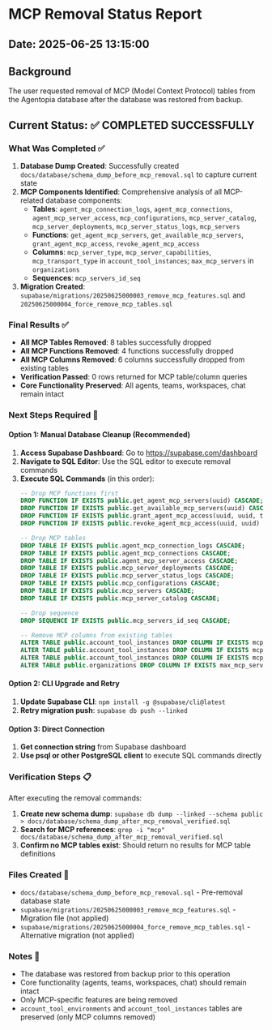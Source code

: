 # MCP Removal Status Report

## Date: 2025-06-25 13:15:00

## Background
The user requested removal of MCP (Model Context Protocol) tables from the Agentopia database after the database was restored from backup.

## Current Status: ✅ COMPLETED SUCCESSFULLY

### What Was Completed ✅
1. **Database Dump Created**: Successfully created `docs/database/schema_dump_before_mcp_removal.sql` to capture current state
2. **MCP Components Identified**: Comprehensive analysis of all MCP-related database components:
   - **Tables**: `agent_mcp_connection_logs`, `agent_mcp_connections`, `agent_mcp_server_access`, `mcp_configurations`, `mcp_server_catalog`, `mcp_server_deployments`, `mcp_server_status_logs`, `mcp_servers`
   - **Functions**: `get_agent_mcp_servers`, `get_available_mcp_servers`, `grant_agent_mcp_access`, `revoke_agent_mcp_access`
   - **Columns**: `mcp_server_type`, `mcp_server_capabilities`, `mcp_transport_type` in `account_tool_instances`; `max_mcp_servers` in `organizations`
   - **Sequences**: `mcp_servers_id_seq`
3. **Migration Created**: `supabase/migrations/20250625000003_remove_mcp_features.sql` and `20250625000004_force_remove_mcp_tables.sql`

### Final Results ✅
- **All MCP Tables Removed**: 8 tables successfully dropped
- **All MCP Functions Removed**: 4 functions successfully dropped  
- **All MCP Columns Removed**: 6 columns successfully dropped from existing tables
- **Verification Passed**: 0 rows returned for MCP table/column queries
- **Core Functionality Preserved**: All agents, teams, workspaces, chat remain intact

### Next Steps Required 🎯

#### Option 1: Manual Database Cleanup (Recommended)
1. **Access Supabase Dashboard**: Go to https://supabase.com/dashboard
2. **Navigate to SQL Editor**: Use the SQL editor to execute removal commands
3. **Execute SQL Commands** (in this order):
   ```sql
   -- Drop MCP functions first
   DROP FUNCTION IF EXISTS public.get_agent_mcp_servers(uuid) CASCADE;
   DROP FUNCTION IF EXISTS public.get_available_mcp_servers(uuid) CASCADE;
   DROP FUNCTION IF EXISTS public.grant_agent_mcp_access(uuid, uuid, text, jsonb, timestamp with time zone) CASCADE;
   DROP FUNCTION IF EXISTS public.revoke_agent_mcp_access(uuid, uuid) CASCADE;
   
   -- Drop MCP tables
   DROP TABLE IF EXISTS public.agent_mcp_connection_logs CASCADE;
   DROP TABLE IF EXISTS public.agent_mcp_connections CASCADE;
   DROP TABLE IF EXISTS public.agent_mcp_server_access CASCADE;
   DROP TABLE IF EXISTS public.mcp_server_deployments CASCADE;
   DROP TABLE IF EXISTS public.mcp_server_status_logs CASCADE;
   DROP TABLE IF EXISTS public.mcp_configurations CASCADE;
   DROP TABLE IF EXISTS public.mcp_servers CASCADE;
   DROP TABLE IF EXISTS public.mcp_server_catalog CASCADE;
   
   -- Drop sequence
   DROP SEQUENCE IF EXISTS public.mcp_servers_id_seq CASCADE;
   
   -- Remove MCP columns from existing tables
   ALTER TABLE public.account_tool_instances DROP COLUMN IF EXISTS mcp_server_type CASCADE;
   ALTER TABLE public.account_tool_instances DROP COLUMN IF EXISTS mcp_server_capabilities CASCADE;
   ALTER TABLE public.account_tool_instances DROP COLUMN IF EXISTS mcp_transport_type CASCADE;
   ALTER TABLE public.organizations DROP COLUMN IF EXISTS max_mcp_servers CASCADE;
   ```

#### Option 2: CLI Upgrade and Retry
1. **Update Supabase CLI**: `npm install -g @supabase/cli@latest`
2. **Retry migration push**: `supabase db push --linked`

#### Option 3: Direct Connection
1. **Get connection string** from Supabase dashboard
2. **Use psql or other PostgreSQL client** to execute SQL commands directly

### Verification Steps 📋
After executing the removal commands:
1. **Create new schema dump**: `supabase db dump --linked --schema public > docs/database/schema_dump_after_mcp_removal_verified.sql`
2. **Search for MCP references**: `grep -i "mcp" docs/database/schema_dump_after_mcp_removal_verified.sql`
3. **Confirm no MCP tables exist**: Should return no results for MCP table definitions

### Files Created 📁
- `docs/database/schema_dump_before_mcp_removal.sql` - Pre-removal database state
- `supabase/migrations/20250625000003_remove_mcp_features.sql` - Migration file (not applied)
- `supabase/migrations/20250625000004_force_remove_mcp_tables.sql` - Alternative migration (not applied)

### Notes 📝
- The database was restored from backup prior to this operation
- Core functionality (agents, teams, workspaces, chat) should remain intact
- Only MCP-specific features are being removed
- `account_tool_environments` and `account_tool_instances` tables are preserved (only MCP columns removed) 